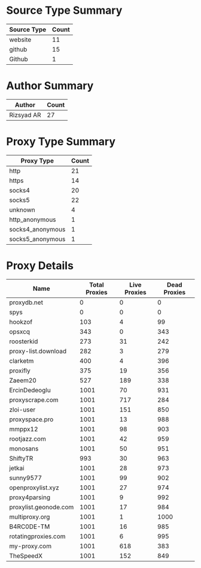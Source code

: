 # Source Type Summary

| Source Type | Count |
|-------------|-------|
| website | 11 |
| github | 15 |
| Github | 1 |


# Author Summary

| Author | Count |
|--------|-------|
| Rizsyad AR | 27 |


# Proxy Type Summary

| Proxy Type | Count |
|------------|-------|
| http | 21 |
| https | 14 |
| socks4 | 20 |
| socks5 | 22 |
| unknown | 4 |
| http_anonymous | 1 |
| socks4_anonymous | 1 |
| socks5_anonymous | 1 |


# Proxy Details

| Name | Total Proxies | Live Proxies | Dead Proxies |
|------|---------------|--------------|---------------|
| proxydb.net | 0 | 0 | 0 |
| spys | 0 | 0 | 0 |
| hookzof | 103 | 4 | 99 |
| opsxcq | 343 | 0 | 343 |
| roosterkid | 273 | 31 | 242 |
| proxy-list.download | 282 | 3 | 279 |
| clarketm | 400 | 4 | 396 |
| proxifly | 375 | 19 | 356 |
| Zaeem20 | 527 | 189 | 338 |
| ErcinDedeoglu | 1001 | 70 | 931 |
| proxyscrape.com | 1001 | 717 | 284 |
| zloi-user | 1001 | 151 | 850 |
| proxyspace.pro | 1001 | 13 | 988 |
| mmppx12 | 1001 | 98 | 903 |
| rootjazz.com | 1001 | 42 | 959 |
| monosans | 1001 | 50 | 951 |
| ShiftyTR | 993 | 30 | 963 |
| jetkai | 1001 | 28 | 973 |
| sunny9577 | 1001 | 99 | 902 |
| openproxylist.xyz | 1001 | 27 | 974 |
| proxy4parsing | 1001 | 9 | 992 |
| proxylist.geonode.com | 1001 | 17 | 984 |
| multiproxy.org | 1001 | 1 | 1000 |
| B4RC0DE-TM | 1001 | 16 | 985 |
| rotatingproxies.com | 1001 | 6 | 995 |
| my-proxy.com | 1001 | 618 | 383 |
| TheSpeedX | 1001 | 152 | 849 |

